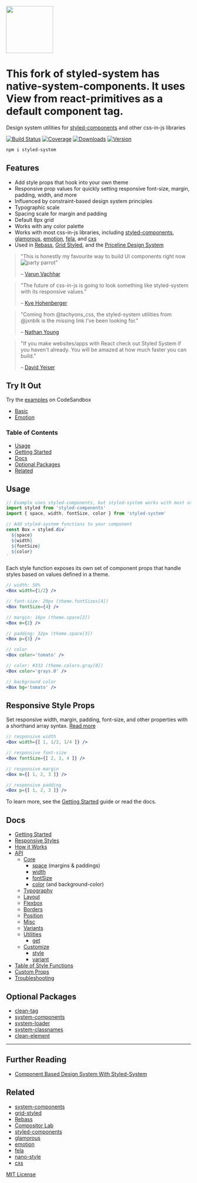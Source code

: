 
<img src='docs/logo.svg' width='128' height='128' />

# This fork of styled-system has native-system-components. It uses View from react-primitives as a default component tag.

Design system utilities for [styled-components][sc] and other css-in-js libraries

[![Build Status][build-badge]][build]
[![Coverage][coverage-badge]][coverage]
[![Downloads][downloads-badge]][npm]
[![Version][version-badge]][npm]

[build-badge]: https://img.shields.io/travis/jxnblk/styled-system/master.svg?style=flat-square
[build]: https://travis-ci.org/jxnblk/styled-system
[coverage-badge]: https://img.shields.io/codecov/c/github/jxnblk/styled-system.svg?style=flat-square
[coverage]: https://codecov.io/github/jxnblk/styled-system

[downloads-badge]: https://img.shields.io/npm/dw/styled-system.svg?style=flat-square
[version-badge]: https://img.shields.io/npm/v/styled-system.svg?style=flat-square
[npm]: https://npmjs.com/package/styled-system

```sh
npm i styled-system
```

## Features

- Add style props that hook into your own theme
- Responsive prop values for quickly setting responsive font-size, margin, padding, width, and more
- Influenced by constraint-based design system principles
- Typographic scale
- Spacing scale for margin and padding
- Default 8px grid
- Works with any color palette
- Works with most css-in-js libraries, including [styled-components][sc], [glamorous][glamorous], [emotion][emotion], [fela][fela], and [cxs][cxs]
- Used in [Rebass](http://jxnblk.com/rebass), [Grid Styled](http://jxnblk.com/grid-styled/), and the [Priceline Design System](https://github.com/pricelinelabs/design-system)

> "This is honestly my favourite way to build UI components right now ![party parrot][party-parrot]"
>
> – [Varun Vachhar][varun-post]

[party-parrot]: https://github.com/jmhobbs/cultofthepartyparrot.com/raw/master/parrots/parrot.gif

<!--
> "Fantastic set of tools that offer the ease and API of tachyons/functional CSS but, are way more customisable."
>
> – [Varun Vachhar](https://mobile.twitter.com/winkerVSbecks/status/955619873463431168)
-->

> "The future of css-in-js is going to look something like styled-system with its responsive values."<br/>
>
> – [Kye Hohenberger](https://mobile.twitter.com/tkh44/status/905474043729416192)

> "Coming from @tachyons_css, the styled-system utilities from @jxnblk is the missing link I’ve been looking for."<br/>
>
> – [Nathan Young](https://mobile.twitter.com/nathanyoung/status/891353221880360960)

> "If you make websites/apps with React check out Styled System if you haven't already. You will be amazed at how much faster you can build."
>
> – [David Yeiser][david-tweet]

[dalgleish]: https://mobile.twitter.com/markdalgleish/status/913191186944241665
[mrmrs]: https://mobile.twitter.com/mrmrs_/status/913189805055401984

## Try It Out

Try the [examples](examples) on CodeSandbox

- [Basic](https://codesandbox.io/s/github/jxnblk/styled-system/tree/master/examples/basic)
- [Emotion](https://codesandbox.io/s/github/jxnblk/styled-system/tree/master/examples/emotion)

### Table of Contents

- [Usage](#usage)
- [Getting Started](#getting-started)
- [Docs](#docs)
- [Optional Packages](#optional-packages)
- [Related](#related)

## Usage

```jsx
// Example uses styled-components, but styled-system works with most other css-in-js libraries as well
import styled from 'styled-components'
import { space, width, fontSize, color } from 'styled-system'

// Add styled-system functions to your component
const Box = styled.div`
  ${space}
  ${width}
  ${fontSize}
  ${color}
`
```

Each style function exposes its own set of component props
that handle styles based on values defined in a theme.

```jsx
// width: 50%
<Box width={1/2} />

// font-size: 20px (theme.fontSizes[4])
<Box fontSize={4} />

// margin: 16px (theme.space[2])
<Box m={2} />

// padding: 32px (theme.space[3])
<Box p={3} />

// color
<Box color='tomato' />

// color: #333 (theme.colors.gray[0])
<Box color='grays.0' />

// background color
<Box bg='tomato' />
```

## Responsive Style Props

Set responsive width, margin, padding, font-size, and other properties with a shorthand array syntax.
[Read more](docs/responsive-styles.md)

```jsx
// responsive width
<Box width={[ 1, 1/2, 1/4 ]} />

// responsive font-size
<Box fontSize={[ 2, 3, 4 ]} />

// responsive margin
<Box m={[ 1, 2, 3 ]} />

// responsive padding
<Box p={[ 1, 2, 3 ]} />
```

To learn more, see the [Getting Started](docs/getting-started.md) guide or read the docs.

<!-- link shims for previous readme -->
<a name='getting-started'></a>
<a name='how-it-works'></a>
<a name='responsive-styles'></a>
<a name='api'></a>
<a name='system-components'></a>
<a name='default-theme'></a>
<a name='troubleshooting'></a>
<a name='cleanelement'></a>

## Docs


- [Getting Started](docs/getting-started.md)
- [Responsive Styles](docs/responsive-styles.md)
- [How it Works](docs/how-it-works.md)
- [API](docs/api.md)
  - [Core](docs/api.md#core)
    - [space](docs/api.md#space) (margins & paddings)
    - [width](docs/api.md#width)
    - [fontSize](docs/api.md#fontsize)
    - [color](docs/api.md#color) (and background-color)
  - [Typography](docs/api.md#typography)
  - [Layout](docs/api.md#layout)
  - [Flexbox](docs/api.md#flexbox)
  - [Borders](docs/api.md#borders)
  - [Position](docs/api.md#position)
  - [Misc](docs/api.md#misc)
  - [Variants](docs/api.md#variant)
  - [Utilities](docs/api.md#utilities)
    - [get](docs/api.md#get)
  - [Customize](docs/api.md#customize)
    - [style](docs/api.md#style)
    - [variant](docs/api.md#variant)
- [Table of Style Functions](docs/table.md)
- [Custom Props](docs/custom-props.md)
- [Troubleshooting](docs/troubleshooting.md)

## Optional Packages

- [clean-tag](clean-tag)
- [system-components](system-components)
- [system-loader](system-loader)
- [system-classnames](system-classnames)
- [clean-element](clean-element)

---

## Further Reading

- [Component Based Design System With Styled-System][varun-post]


## Related

- [system-components](https://github.com/jxnblk/system-components)
- [grid-styled](https://github.com/jxnblk/grid-styled)
- [Rebass](http://jxnblk.com/rebass)
- [Compositor Lab](https://compositor.io/lab)
- [styled-components][sc]
- [glamorous][]
- [emotion][]
- [fela][]
- [nano-style][]
- [cxs][]

[sc]: https://github.com/styled-components/styled-components
[glamorous]: https://github.com/paypal/glamorous
[emotion]: https://github.com/emotion-js/emotion
[fela]: https://github.com/rofrischmann/fela
[nano-style]: https://github.com/jxnblk/nano-style
[cxs]: https://github.com/jxnblk/cxs
[varun-post]: https://varun.ca/styled-system/
[david-tweet]: https://mobile.twitter.com/davidyeiser/status/965920740582285312

<!-- new links -->
[cole-tweet]: https://mobile.twitter.com/colebemis/status/996565848138526721
[mrmrs-elements]: https://github.com/mrmrs/elements
[broccs-react-starter]: https://github.com/broccolini/react-website-starter
[dalgleish]: https://mobile.twitter.com/markdalgleish/status/913191186944241665

[MIT License](LICENSE.md)
